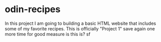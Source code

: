 # odin-recipes

In this project I am going to building a basic HTML website that includes some of my favorite recipes. This is officially "Project 1" save again
one more time for good measure is this is?
sf